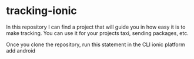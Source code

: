 # tracking-ionic
In this repository I can find a project that will guide you in how easy it is to make tracking. You can use it for your projects taxi, sending packages, etc.

Once you clone the repository, run this statement in the CLI
ionic platform add android
